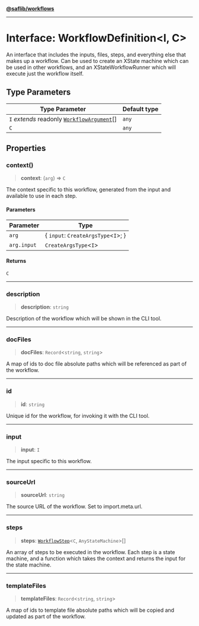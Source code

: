 [**@saflib/workflows**](../index.md)

***

# Interface: WorkflowDefinition\<I, C\>

An interface that includes the inputs, files, steps, and everything else that makes up a workflow. Can be used to create an XState machine which can be used in other workflows, and an XStateWorkflowRunner which will execute just the workflow itself.

## Type Parameters

| Type Parameter | Default type |
| ------ | ------ |
| `I` *extends* readonly [`WorkflowArgument`](WorkflowArgument.md)[] | `any` |
| `C` | `any` |

## Properties

### context()

> **context**: (`arg`) => `C`

The context specific to this workflow, generated from the input and available to use in each step.

#### Parameters

| Parameter | Type |
| ------ | ------ |
| `arg` | \{ `input`: `CreateArgsType`\<`I`\>; \} |
| `arg.input` | `CreateArgsType`\<`I`\> |

#### Returns

`C`

***

### description

> **description**: `string`

Description of the workflow which will be shown in the CLI tool.

***

### docFiles

> **docFiles**: `Record`\<`string`, `string`\>

A map of ids to doc file absolute paths which will be referenced as part of the workflow.

***

### id

> **id**: `string`

Unique id for the workflow, for invoking it with the CLI tool.

***

### input

> **input**: `I`

The input specific to this workflow.

***

### sourceUrl

> **sourceUrl**: `string`

The source URL of the workflow. Set to import.meta.url.

***

### steps

> **steps**: [`WorkflowStep`](../type-aliases/WorkflowStep.md)\<`C`, `AnyStateMachine`\>[]

An array of steps to be executed in the workflow. Each step is a state machine, and a function which takes the context and returns the input for the state machine.

***

### templateFiles

> **templateFiles**: `Record`\<`string`, `string`\>

A map of ids to template file absolute paths which will be copied and updated as part of the workflow.
